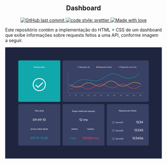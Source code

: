 <h2 align="center">
    Dashboard
</h2>
<p align="center">
    <a href="https://github.com/ortegavan/work-api-dashboard/commits/">
        <img alt="GitHub last commit" src="https://img.shields.io/github/last-commit/ortegavan/work-api-dashboard?style=flat-square">
    </a>
    <a href="https://github.com/prettier">
        <img alt="code style: prettier" src="https://img.shields.io/badge/code_style-prettier-ff69b4.svg?style=flat-square">
    </a>   
    <a href="https://github.com/ortegavan">
        <img alt="Made with love" src="https://img.shields.io/badge/made%20with%20%E2%99%A5%20by-ortegavan-ff69b4.svg?style=flat-square">
    </a>
</p>
<p>
	Este repositório contém a implementação do HTML + CSS de um dashboard que exibe informações sobre requests feitos a uma API, 	conforme imagem a seguir.
</p>

![Dashboard](https://github.com/ortegavan/work-api-dashboard/blob/c7b837d938ba67c67a85171151f165466d334a18/img/dashboard.jpg "Dashboard")
